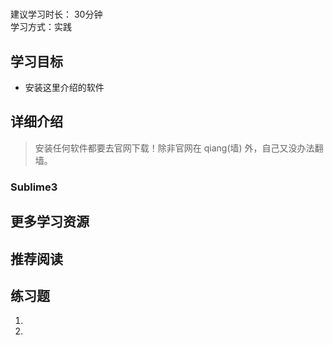 # 
建议学习时长： 30分钟  
学习方式：实践  

## 学习目标
* 安装这里介绍的软件

## 详细介绍
> 安装任何软件都要去官网下载！除非官网在 qiang(墙) 外，自己又没办法翻墙。

### Sublime3

### 

## 更多学习资源

## 推荐阅读

## 练习题
1. 
1. 
